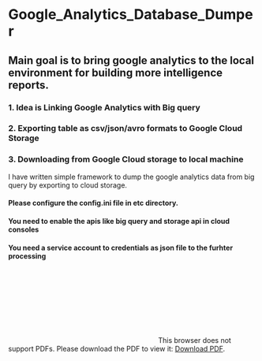 # Google_Analytics_Database_Dumper

## Main goal is to bring google analytics to the local environment for building more intelligence reports.

### 1. Idea is Linking Google Analytics with Big query
### 2. Exporting table as csv/json/avro formats to Google Cloud Storage
### 3. Downloading from Google Cloud storage to local machine 

I have written simple framework to dump the google analytics data from big query by exporting to cloud storage.

#### Please configure the config.ini file in etc directory.
#### You need to enable the apis like big query and storage api in cloud consoles
#### You need a service account to credentials as json file to the furhter processing 

<object data="https://github.com/vijayanandrp/vijayanandrp.github.io/raw/master/Google_Analytics_%20export_database_to_local.pdf" type="application/pdf" width="700px" height="700px">
    <embed src="https://github.com/vijayanandrp/vijayanandrp.github.io/raw/master/Google_Analytics_%20export_database_to_local.pdf">
        This browser does not support PDFs. Please download the PDF to view it: <a href="https://github.com/vijayanandrp/vijayanandrp.github.io/raw/master/Google_Analytics_%20export_database_to_local.pdf">Download PDF</a>.</p>
    </embed>
</object>
